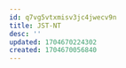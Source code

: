 ```yaml
---
id: q7vg5vtxmisv3jc4jwecv9n
title: JST-NT
desc: ''
updated: 1704670224302
created: 1704670056840
---
```


